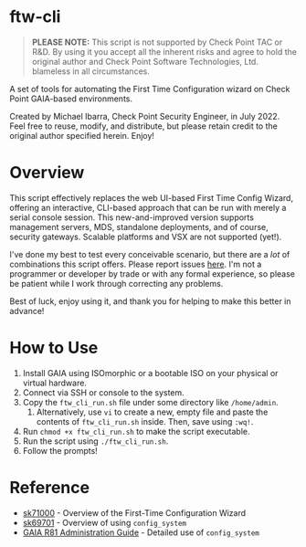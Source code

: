 # ftw-cli

> **PLEASE NOTE:** This script is not supported by Check Point TAC or R&D. By using it you accept all the inherent risks and agree to hold the original author and Check Point Software Technologies, Ltd. blameless in all circumstances.

A set of tools for automating the First Time Configuration wizard on Check Point GAIA-based environments. 

Created by Michael Ibarra, Check Point Security Engineer, in July 2022. Feel free to reuse, modify, and distribute, but please retain credit to the original author specified herein. Enjoy!

# Overview
This script effectively replaces the web UI-based First Time Config Wizard, offering an interactive, CLI-based approach that can be run with merely a serial console session. This new-and-improved version supports management servers, MDS, standalone deployments, and of course, security gateways. Scalable platforms and VSX are not supported (yet!).

I've done my best to test every conceivable scenario, but there are a *lot* of combinations this script offers. Please report issues [here](https://github.com/crescentwire/ftw-cli/issues). I'm not a programmer or developer by trade or with any formal experience, so please be patient while I work through correcting any problems.

Best of luck, enjoy using it, and thank you for helping to make this better in advance!

# How to Use

1. Install GAIA using ISOmorphic or a bootable ISO on your physical or virtual hardware.
2. Connect via SSH or console to the system.
3. Copy the `ftw_cli_run.sh` file under some directory like `/home/admin`. 
   1. Alternatively, use `vi` to create a new, empty file and paste the contents of `ftw_cli_run.sh` inside. Then, save using `:wq!`.
4. Run `chmod +x ftw_cli_run.sh` to make the script executable.
5. Run the script using `./ftw_cli_run.sh`.
6. Follow the prompts!


# Reference

- [sk71000](https://supportcenter.checkpoint.com/supportcenter/portal?eventSubmit_doGoviewsolutiondetails=&solutionid=sk71000) - Overview of the First-Time Configuration Wizard
- [sk69701](https://supportcenter.checkpoint.com/supportcenter/portal?eventSubmit_doGoviewsolutiondetails=&solutionid=sk69701) - Overview of using `config_system`
- [GAIA R81 Administration Guide](https://sc1.checkpoint.com/documents/R81/WebAdminGuides/EN/CP_R81_Gaia_AdminGuide/Topics-GAG/Running-FTCW-in-CLI-Expert-Mode.htm) - Detailed use of `config_system`
